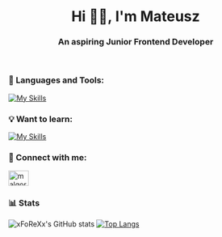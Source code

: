 <h1 align="center">Hi 👋🏻, I'm Mateusz</h1>
<h3 align="center">An aspiring Junior Frontend Developer</h3>
&nbsp;

<h3 align="left">🧰 Languages and Tools:</h3>

[![My Skills](https://skillicons.dev/icons?i=html,css,sass,bootstrap,js,git,figma,vscode)](https://skillicons.dev)

<h3 align="left">💡 Want to learn:</h3>

[![My Skills](https://skillicons.dev/icons?i=tailwind,ts,react,nodejs)](https://skillicons.dev)

<h3 align="left">🔗 Connect with me:</h3>
<p align="left">
<a href="https://www.linkedin.com/in/mateusz-garbina-35387123b/" target="blank"><img align="center" src="https://raw.githubusercontent.com/rahuldkjain/github-profile-readme-generator/master/src/images/icons/Social/linked-in-alt.svg" alt="malgorzatakwiecien00" height="30" width="40" /></a>
</p>

### 📊 Stats
![xFoReXx's GitHub stats](https://github-readme-stats.vercel.app/api?username=xFoReXx&show_icons=true&theme=dark) [![Top Langs](https://github-readme-stats.vercel.app/api/top-langs/?username=xFoReXx&layout=compact&theme=dark)](https://github.com/xFoReXx/github-readme-stats)

